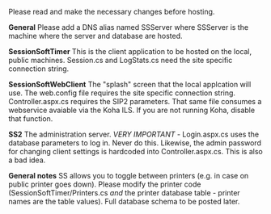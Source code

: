 Please read and make the necessary changes before hosting.

**General**
Please add a DNS alias named SSServer where SSServer is the machine where the server and database are hosted.   

**SessionSoftTimer**
This is the client application to be hosted on the local, public machines.  Session.cs and LogStats.cs need the site specific connection string.

**SessionSoftWebClient**
The "splash" screen that the local applcation will use.  The web.config file requires the site specific connection string.  Controller.aspx.cs requires the SIP2 parameters.  That same file consumes a webservice avaiable via the Koha ILS.  If you are not running Koha, disable that function.

**SS2**
The administration server.  *VERY IMPORTANT* - Login.aspx.cs uses the database parameters to log in.  Never do this.  Likewise, the admin password for changing client settings is hardcoded into Controller.aspx.cs.  This is also a bad idea.

**General notes**
SS allows you to toggle between printers (e.g. in case on public printer goes down).  Please modify the printer code (SessionSoftTimer/Printers.cs *and* the printer database table - printer names are the table values).  Full database schema to be posted later.
